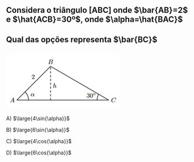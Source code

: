 ## Considera o triângulo [ABC] onde $\bar{AB}=2$ e $\hat{ACB}=30º$, onde $\alpha=\hat{BAC}$
## Qual das opções representa $\bar{BC}$
## ![Alt text](image.png)
A) $\large{4\sin{\alpha}}$

B) $\large{6\sin{\alpha}}$

C) $\large{4\cos{\alpha}}$

D) $\large{6\cos{\alpha}}$